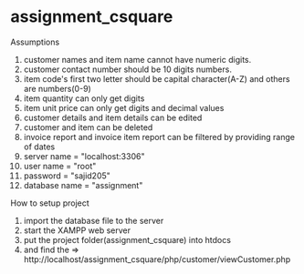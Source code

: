 # assignment_csquare
Assumptions
1. customer names and item name cannot have numeric digits.
2. customer contact number should be 10 digits numbers.
3. item code's first two letter should be capital character(A-Z) and others are numbers(0-9)
4. item quantity can only get digits
5. item unit price can only get digits and decimal values
6. customer details and item details can be edited
7. customer and item can be deleted
8. invoice report and invoice item report can be filtered by providing range of dates
9. server name = "localhost:3306"
10. user name = "root"
11. password = "sajid205"
12. database name = "assignment"

How to setup project
1. import the database file to the server
2. start the XAMPP web server
3. put the project folder(assignment_csquare) into htdocs
4. and find the => http://localhost/assignment_csquare/php/customer/viewCustomer.php
